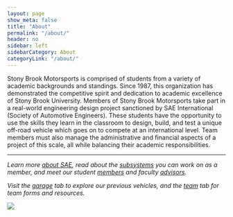 ```yaml
---
layout: page
show_meta: false
title: "About"
permalink: "/about/"
header: no
sidebar: left
sidebarCategory: About
categoryLink: "/about/"
---
```



Stony Brook Motorsports is comprised of students from a variety of academic backgrounds and standings.  Since 1987, this organization has demonstrated the competitive spirit and dedication to academic excellence of Stony Brook University.  Members of Stony Brook Motorsports take part in a real-world engineering design project sanctioned by SAE International (Society of Automotive Engineers).  These students have the opportunity to use the skills they learn in the classroom to design, build, and test a unique off-road vehicle which goes on to compete at an international level.  Team members must also manage the administrative and financial aspects of a project of this scale, all while balancing their academic responsibilities.

<hr>

_Learn more [about SAE]({{site.baseurl}}/about/sae), read about the [subsystems]({{site.baseurl}}/about/subsystems) you can work on as a member, and meet our student [members]({{site.baseurl}}/about/members) and faculty [advisors]({{site.baseurl}}/about/advisors)._

_Visit the [garage]({{site.baseurl}}/garage) tab to explore our previous vehicles, and the [team]({{site.baseurl}}/team) tab for team forms and resources._


<img src="{{site.baseurl}}/images/garage/2014.jpg">

